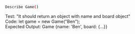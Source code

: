 ```sh
Describe Game()
```
Test: "It should return an object with name and board object"\
Code: let game = new Game("Ben");\
Expected Output: Game {name: 'Ben', board: {…}}



